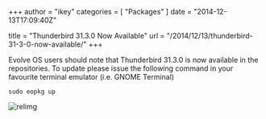 +++
author = "ikey"
categories = [
"Packages"
]
date =  "2014-12-13T17:09:40Z"

title = "Thunderbird 31.3.0 Now Available"
url = "/2014/12/13/thunderbird-31-3-0-now-available/"
+++

Evolve OS users should note that Thunderbird 31.3.0 is now available in the repositories. To update please issue the following command in your favourite terminal 
emulator (i.e. GNOME Terminal)

```
sudo eopkg up
```

![relimg](Screenshot-from-2014-12-13-170351.png)